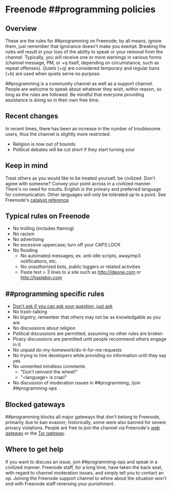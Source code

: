 # Freenode \#\#programming policies

## Overview
These are the rules for ##programming on Freenode; by all means, ignore them, just remember that ignorance doesn't make you exempt. Breaking the rules will result in your loss of the ability to speak or your removal from the channel. Typically, you will receive one or more warnings in various forms (channel message, PM, or +q itself, depending on circumstance, such as repeat offenses). Quiets (+q) are considered temporary and regular bans (+b) are used when quiets serve no purpose.

\#\#programming is a community channel as well as a support channel. People are welcome to speak about whatever they wish, within reason, so long as the rules are followed. Be mindful that everyone providing assistance is doing so in their own free time.

## Recent changes
In recent times, there has been an increase in the number of troublesome users, thus the channel is slightly more restricted:

  * Religion is now out of bounds
  * Political debates will be cut short if they start turning sour

## Keep in mind
Treat others as you would like to be treated yourself, be civilized. Don't agree with someone? Convey your point across in a civilized manner. There's no need for insults. English is the primary and preferred language for communication. Other languages will only be tolerated up to a point. See Freenode's [catalyst reference](https://freenode.net/catalysts.shtml).

## Typical rules on Freenode

  * No trolling (includes flaming)
  * No racism
  * No advertising
  * No excessive uppercase; turn off your CAPS LOCK
  * No flooding
    * No automated messages; ex. anti-idle scripts, away/mp3 notifications, etc.
    * No unauthorized bots, public loggers or related activities
    * Paste text > 3 lines to a site such as http://ideone.com or http://hastebin.com

## \#\#programming specific rules

  * [Don't ask if you can ask your question, just ask](http://catb.org/~esr/faqs/smart-questions.html)
  * No trash-talking
  * No bigotry; remember that others may not be as knowledgable as you are
  * No discussions about religion
  * Political discussions are permitted, assuming no other rules are broken
  * Piracy discussions are permitted until people recommend others engage in it
  * No unpaid do-my-homework/do-it-for-me requests
  * No trying to hire developers while providing no information until they say yes
  * No unmerited mindless comments
    * "Don't reinvent the wheel!"
    * "\<language\> is crap!"
  * No discussion of moderation issues in ##programming; /join ##programming-ops

## Blocked gateways
\#\#programming blocks all major gateways that don't belong to Freenode, primarily due to ban evasion; historically, some were also banned for severe privacy violations. People are free to join the channel via Freenode's [web gateway](https://webchat.freenode.net) or the [Tor gateway](https://freenode.net/irc_servers.shtml#tor).

## Where to get help
If you want to discuss an issue, join ##programming-ops and speak in a civilized manner. Freenode staff, for a long time, have taken the back seat, with regard to channel moderation issues, and simply tell you to contact an op. Joining the Freenode support channel to whine about the situation won't end with Freenode staff reversing your punishment.
